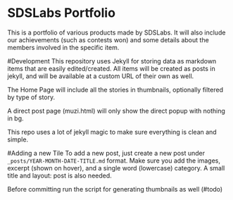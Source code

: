 SDSLabs Portfolio
=================

This is a portfolio of various products made by SDSLabs. It will also include
our achievements (such as contests won) and some details about the members involved
in the specific item.

#Development
This repository uses Jekyll for storing data as markdown items that are easily
edited/created. All items will be created as posts in jekyll, and will be available
at a custom URL of their own as well.

The Home Page will include all the stories in thumbnails, optionally filtered by
type of story.

A direct post page (muzi.html) will only show the direct popup with nothing in bg.

This repo uses a lot of jekyll magic to make sure everything is clean and simple.

#Adding a new Tile
To add a new post, just create a new post under `_posts/YEAR-MONTH-DATE-TITLE.md`
format. Make sure you add the images, excerpt (shown on hover), and a single word
(lowercase) category. A small title and layout: post is also needed.

Before committing run the script for generating thumbnails as well (#todo)
